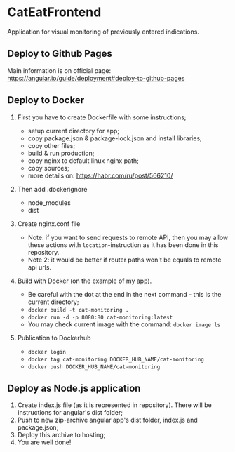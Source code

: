 # CatEatFrontend
Application for visual monitoring of previously entered indications.

## Deploy to Github Pages
Main information is on official page: <a>https://angular.io/guide/deployment#deploy-to-github-pages</a>

## Deploy to Docker
1. First you have to create Dockerfile with some instructions;
    * setup current directory for app;
    * copy package.json & package-lock.json and install libraries;
    * copy other files;
    * build & run production;
    * copy nginx to default linux nginx path;
    * copy sources;
    * more details on: https://habr.com/ru/post/566210/
	
2. Then add .dockerignore
    * node_modules
    * dist
	
3. Create nginx.conf file
    * Note: if you want to send requests to remote API, then you may allow these actions with `location`-instruction as it has been done in this repository.
    * Note 2: it would be better if router paths won't be equals to remote api urls.
	
4. Build with Docker (on the example of my app). 
    * Be careful with the dot at the end in the next command - this is the current directory;
    * `docker build -t cat-monitoring .`
    * `docker run -d -p 8080:80 cat-monitoring:latest`
    * You may check current image with the command: `docker image ls`

5. Publication to Dockerhub
    * `docker login`
    * `docker tag cat-monitoring DOCKER_HUB_NAME/cat-monitoring`
    * `docker push DOCKER_HUB_NAME/cat-monitoring`

## Deploy as Node.js application
1. Create index.js file (as it is represented in repository). There will be instructions for angular's dist folder;
2. Push to new zip-archive angular app's dist folder, index.js and package.json;
3. Deploy this archive to hosting;
4. You are well done!